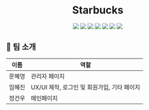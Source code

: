<h1 align="center"> Starbucks </h1>

<p align="center">
  
  <img src="https://img.shields.io/badge/JAVA-E11F20" />
  <img src="https://img.shields.io/badge/Spring Boot-6DB33F" />
  <img src="https://img.shields.io/badge/Spring Security-6DB33F" />
  <img src="https://img.shields.io/badge/JPA-6DB33F" />
  <img src="https://img.shields.io/badge/MySQL-4479A1" />
  <img src="https://img.shields.io/badge/Gradle-02303A" />
  <img src="https://img.shields.io/badge/Amazon AWS-232F3E" />

</p>

## 👫 팀 소개

| 이름       | 역할   |
| ---------- | ------ |
| 문혜영 | 관리자 페이지 |
| 임혜진 | UX/UI 제작, 로그인 및 회원가입, 기타 페이지 |
| 정건우 | 메인페이지 |

<br/>
